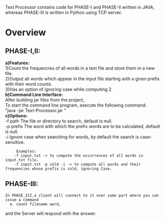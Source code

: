 Text Processor contains code for PHASE-I and PHASE-II written in JAVA,    
whereas PHASE-III is written in Python using TCP server.  
# Overview #    
## PHASE-I,II: ##    
  **a)Features:**  
  1)Count the frequencies of all words in a text file and store them in a new file.  
  2)Output all words which appear in the input file starting with a given prefix with their word counts.    
  3)Has an option of ignoring case while computing 2.  
  **b)Command Line Interface:**  
  After building jar files from the project,  
  To start the command line program, execute the following command:  
          "java -jar Text-Processor.jar <options>"  
  **c)Options:**  
   -f path   The file or directory to search, default is null.  
   -p prefix The word with which the prefix words are to be calculated, default is null.  
   -i        Ignore case when searching for words, by default the search is case-sensitive.  
     
   		 Examples:  
     	-f input.txt -> to compute the occurrences of all words in input.txt file.  
     	-f input.txt -p cold -i -> to compute all words and their frequencies whose prefix is cold, ignoring Case.  
## PHASE-III: ##    
    In PHASE_III,a client will connect to it over some part where you can issue a command  
      a. count filename word,  
and the Server will respond with the answer. 
     
